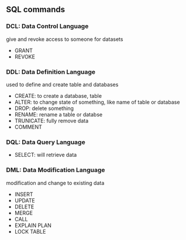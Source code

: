 ## SQL commands

### DCL: Data Control Language
give and revoke access to someone for datasets
- GRANT
- REVOKE

### DDL: Data Definition Language
used to define and create table and databases
- CREATE: to create a database, table
- ALTER: to change state of something, like name of table or database
- DROP: delete something
- RENAME: rename a table or databse
- TRUNICATE: fully remove data
- COMMENT

### DQL: Data Query Language
- SELECT: will retrieve data

### DML: Data Modification Language
modification and change to existing data
- INSERT
- UPDATE
- DELETE
- MERGE
- CALL
- EXPLAIN PLAN
- LOCK TABLE
